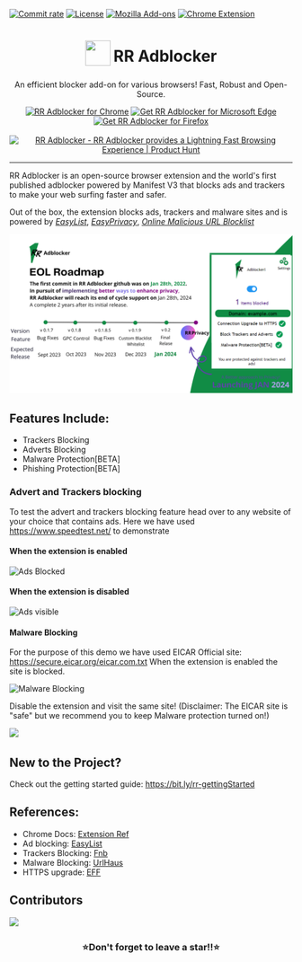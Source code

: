 [![Commit rate](https://img.shields.io/github/commit-activity/m/Rutuj-Runwal/RR-Adblocker?label=Commits)](https://github.com/Rutuj-Runwal/RR-Adblocker/commits/master)
[![License](https://img.shields.io/badge/License-GPLv3-blue.svg)](https://github.com/Rutuj-Runwal/RR-adblocker/blob/master/LICENSE)
[![Mozilla Add-ons](https://img.shields.io/amo/rating/rr-adblocker?label=Firefox)](https://addons.mozilla.org/firefox/addon/rr-adblocker/)
[![Chrome Extension](https://img.shields.io/amo/rating/rr-adblocker?label=Chrome)](https://chrome.google.com/webstore/detail/rr-adblocker/chnhdkklhnokmmcklomnlcmcdbdiaemp)

  <h1 align="center">
    <sub>
      <img  src="https://github.com/Rutuj-Runwal/RR-Adblocker/blob/main/RR_logo.png?raw=true" height="45" width="45" style="border-raduis:20%">
    </sub>
    RR Adblocker
  </h1>
  <p align="center">
    An efficient blocker add-on for various browsers! Fast, Robust and Open-Source.
  </p>

<p align="center">
<a href="https://bit.ly/rradb_chrome"><img src="https://raw.githubusercontent.com/Rutuj-Runwal/RR-Adblocker/main/assets/chrome.png" alt="RR Adblocker for Chrome"></a>
<a href="https://bit.ly/rr-adblocker_microsoft-edge"><img src="https://raw.githubusercontent.com/Rutuj-Runwal/RR-Adblocker/main/assets/edge.png" alt="Get RR Adblocker for Microsoft Edge"></a>
<a href="https://mzl.la/3BhY6C9"><img src="https://raw.githubusercontent.com/Rutuj-Runwal/RR-Adblocker/main/assets/firefox.png" alt="Get RR Adblocker for Firefox"></a>
<br><br>
<a href="https://www.producthunt.com/posts/rr-adblocker?utm_source=badge-featured&utm_medium=badge&utm_souce=badge-rr&#0045;adblocker" target="_blank"><img src="https://api.producthunt.com/widgets/embed-image/v1/featured.svg?post_id=374130&theme=neutral" alt="RR&#0032;Adblocker - &#0032;RR&#0032;Adblocker&#0032;provides&#0032;a&#0032;Lightning&#0032;Fast&#0032;Browsing&#0032;Experience | Product Hunt" style="width: 250px; height: 54px;" width="150" height="30" /></a>
</p>

***

RR Adblocker is an open-source browser extension and the world's first published adblocker powered by Manifest V3 that blocks ads and trackers to make your web surfing faster and safer.

Out of the box, the extension blocks ads, trackers and malware sites and is powered by [_EasyList_](https://easylist.github.io/#easylist), [_EasyPrivacy_](https://easylist.github.io/#easyprivacy), [_Online Malicious URL Blocklist_](https://gitlab.com/curben/urlhaus-filter#urlhaus-malicious-url-blocklist)

![User iterface](https://github.com/Rutuj-Runwal/RR-Adblocker/blob/main/assets/1.png)

## Features Include:
- Trackers Blocking
- Adverts Blocking
- Malware Protection[BETA]
- Phishing Protection[BETA]


### Advert and Trackers blocking

To test the advert and trackers blocking feature head over to any website of your choice that contains ads.
Here we have used https://www.speedtest.net/ to demonstrate

#### When the extension is enabled
![Ads Blocked](https://raw.githubusercontent.com/Rutuj-Runwal/RR-Adblocker/main/assets/3.png)

#### When the extension is disabled
![Ads visible](https://raw.githubusercontent.com/Rutuj-Runwal/RR-Adblocker/main/assets/7.png)

#### Malware Blocking

For the purpose of this demo we have used EICAR Official site: https://secure.eicar.org/eicar.com.txt
When the extension is enabled the site is blocked. 

![Malware Blocking](https://raw.githubusercontent.com/Rutuj-Runwal/RR-Adblocker/main/assets/5.png)

Disable the extension and visit the same site! (Disclaimer: The EICAR site is "safe" but we recommend you to keep Malware protection turned on!)


![](https://raw.githubusercontent.com/Rutuj-Runwal/RR-Adblocker/main/assets/RR%20Github%20Preview.png)

## New to the Project? 
Check out the getting started guide: https://bit.ly/rr-gettingStarted

## References:
- Chrome Docs: [Extension Ref](https://developer.chrome.com/docs/extensions/reference/declarativeNetRequest/)
- Ad blocking: [EasyList](https://easylist.to/)
- Trackers Blocking: [Fnb](https://secure.fanboy.co.nz/)
- Malware Blocking: [UrlHaus](https://gitlab.com/curben/urlhaus-filter)
- HTTPS upgrade: [EFF](https://github.com/EFForg/https-everywhere/tree/master/docs)

## Contributors

<a href = "https://github.com/Rutuj-Runwal/RR-Adblocker/graphs/contributors">
  <img src = "https://contrib.rocks/image?repo=Rutuj-Runwal/RR-Adblocker"/>
</a>

<h3 align="center">⭐Don't forget to leave a star!!⭐</h3>
